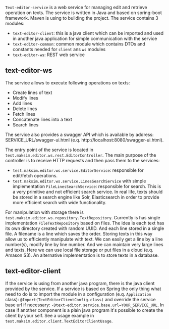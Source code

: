 `Text-editor-service` is a web service for managing edit and retrieve operation on texts. The service is written in Java and based on spring-boot framework. Maven is using to building the project. The service contains 3 modules:
- `text-editor-client`: this is a java client which can be imported and used in another java application for simple communication with the service 
- `text-editor-common`: common module which contains DTOs and constants needed for `client` ans `ws` modules 
- `text-editor-ws`: REST web service

## text-editor-ws

The service allows to execute following operations on texts:

- Create lines of text
- Modify lines
- Add lines
- Delete lines
- Fetch lines 
- Concatenate lines into a text
- Search lines

The service also provides a swagger API which is available by address: SERVICE_URL/swagger-ui.html (e.q. http://localhost:8080/swagger-ui.html).

The entry point of the service is located in `test.maksim.editor.ws.rest.EditorController`. The main purpose of the controller is to receive HTTP requests and then pass them to the services:
- `test.maksim.editor.ws.service.EditorService`: responsible for edit/fetch operations.
- `test.maksim.editor.ws.service.LinesSearchService` with simple implementation `FileLinesSearchService`: responsible for search. This is a very primitive and not efficient search service. In real life, texts should be stored in a search engine like Solr, Elasticsearch in order to provide more efficient search with wide functionality.

For manipulation with storage there is `test.maksim.editor.ws.repository.TextRepository`. Currently is has single implementation `FileTextRepository` based on files. The idea is each text has its own directory created with random UUID. And each line stored in a single file. A filename is a line which saves the order. Storing texts in this way allow us to efficiently manipulate with text. We can easily get a line by a line number(s), modify line by line number. And we can maintain very large lines and texts. Here we can use local file storage or put files in a cloud (e.q. Amason S3). An alternative implementation is to store texts in a database. 
 
## text-editor-client

If the service is using from another java program, there is the java client provided by the service. If a service is based on Spring the only thing what need to do is to import the module in a configuration (e.q. `Application` class): `@Import(TextEditorClientConfig.class)` and override the service base url if necessary: `-Dtext-editor.service.base.url=YOUR_SERVICE_URL`. In case if another component is a plain java program it's possible to create the client by your self. See a usage example in `test.maksim.editor.client.TextEditorClientUsage`.